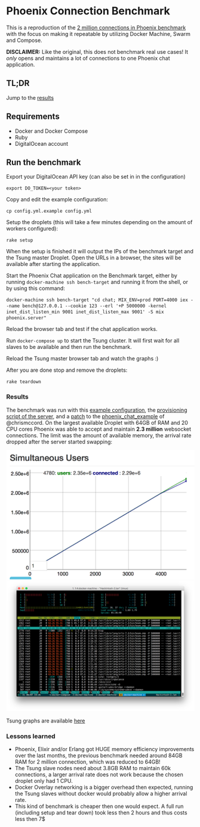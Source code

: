 Phoenix Connection Benchmark
============================

This is a reproduction of the [2 million connections in Phoenix benchmark](http://www.phoenixframework.org/blog/the-road-to-2-million-websocket-connections) with the focus on making it repeatable by utilizing Docker Machine, Swarm and Compose.

**DISCLAIMER:** Like the original, this does not benchmark real use cases! It _only_ opens and maintains a lot of connections to one Phoenix chat application.

## TL;DR

Jump to the [results](#results)

## Requirements

* Docker and Docker Compose
* Ruby
* DigitalOcean account

## Run the benchmark

Export your DigitalOcean API key (can also be set in in the configuration)
```
export DO_TOKEN=<your token>
```

Copy and edit the example configuration:
```
cp config.yml.example config.yml
```

Setup the droplets (this will take a few minutes depending on the amount of workers configured):
```
rake setup
```

When the setup is finished it will output the IPs of the benchmark target and the Tsung master Droplet. Open the URLs in a browser, the sites will be available after starting the application.

Start the Phoenix Chat application on the Benchmark target, either by running `docker-machine ssh bench-target` and running it from the shell, or by using this  command: 
```
docker-machine ssh bench-target "cd chat; MIX_ENV=prod PORT=4000 iex --name bench@127.0.0.1 --cookie 123 --erl '+P 5000000 -kernel inet_dist_listen_min 9001 inet_dist_listen_max 9001' -S mix phoenix.server"
```
Reload the browser tab and test if the chat application works.

Run `docker-compose up` to start the Tsung cluster. It will first wait for all slaves to be available and then run the benchmark.

Reload the Tsung master browser tab and watch the graphs :)

After you are done stop and remove the droplets:

```
rake teardown
```

### Results

The benchmark was run with this [example configuration](config.yml.example), the [provisioning script of the server](files/setup_chat.sh), and a [patch](files/chat-02bbbc8a295542146aef4e347dcbdc5fd0aadd69.patch) to the [phoenix_chat_example](https://github.com/chrismccord/phoenix_chat_example) of @chrismccord. On the largest available Droplet with 64GB of RAM and 20 CPU cores Phoenix was able to accept and maintain __2.3 million__ websocket connections. The limit was the amount of available memory, the arrival rate dropped after the server started swapping:

<img src="images/connections.png" width="600">
<img src="images/load.png" width="700">

Tsung graphs are available [here](https://cdn.rawgit.com/dsander/phoenix-connection-benchmark/76ab3a2448775c085a7bb7a6ea4e5d716dcd244e/results/240k-500arrival/graph.html)

### Lessons learned

* Phoenix, Elixir and/or Erlang got HUGE memory efficiency improvements over the last months, the previous benchmark needed around 84GB RAM for 2 million connection, which was reduced to 64GB!
* The Tsung slave nodes need about 3.8GB RAM to maintain 60k connections, a larger arrival rate does not work because the chosen droplet only had 1 CPU.
* Docker Overlay networking is a bigger overhead then expected, running the Tsung slaves without docker would probably allow a higher arrival rate.
* This kind of benchmark is cheaper then one would expect. A full run (including setup and tear down) took less then 2 hours and thus costs less then 7$